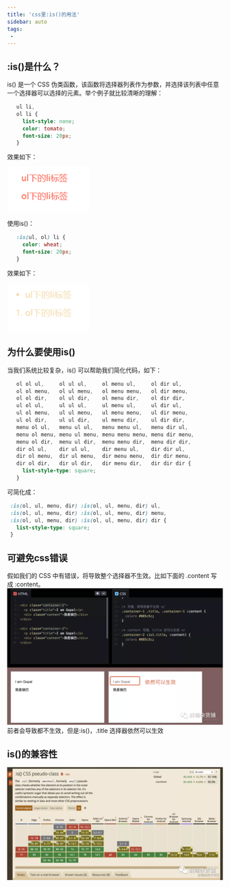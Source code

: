 ```yaml
---
title: 'css里:is()的用法'
sidebar: auto
tags:
 - 
---
```


 ## :is()是什么？
 is() 是一个 CSS 伪类函数，该函数将选择器列表作为参数，并选择该列表中任意一个选择器可以选择的元素。举个例子就比较清晰的理解：
 ```css
    ul li,
    ol li {
      list-style: none;
      color: tomato;
      font-size: 20px;
    }
 ```

 效果如下：

  <img src="./imgs/is-1.png" >

 使用is()：
 ```css
    :is(ul, ol) li {
      color: wheat;
      font-size: 20px;
    }
 ```

 效果如下：

  <img src="./imgs/is-2.png" >

  ##  为什么要使用is()
 当我们系统比较复杂，is() 可以帮助我们简化代码，如下：
 ```css
    ol ol ul,     ol ul ul,     ol menu ul,     ol dir ul,
    ol ol menu,   ol ul menu,   ol menu menu,   ol dir menu,
    ol ol dir,    ol ul dir,    ol menu dir,    ol dir dir,
    ul ol ul,     ul ul ul,     ul menu ul,     ul dir ul,
    ul ol menu,   ul ul menu,   ul menu menu,   ul dir menu,
    ul ol dir,    ul ul dir,    ul menu dir,    ul dir dir,
    menu ol ul,   menu ul ul,   menu menu ul,   menu dir ul,
    menu ol menu, menu ul menu, menu menu menu, menu dir menu,
    menu ol dir,  menu ul dir,  menu menu dir,  menu dir dir,
    dir ol ul,    dir ul ul,    dir menu ul,    dir dir ul,
    dir ol menu,  dir ul menu,  dir menu menu,  dir dir menu,
    dir ol dir,   dir ul dir,   dir menu dir,   dir dir dir {
      list-style-type: square;
    }
 ```
 
 可简化成：
 ```css
  :is(ol, ul, menu, dir) :is(ol, ul, menu, dir) ul,
  :is(ol, ul, menu, dir) :is(ol, ul, menu, dir) menu,
  :is(ol, ul, menu, dir) :is(ol, ul, menu, dir) dir {
    list-style-type: square;
  }
 ```
 ## 可避免css错误
 假如我们的 CSS 中有错误，将导致整个选择器不生效。比如下面的 .content 写成 :content。
  <img src="./imgs/is-3.png" >
 前者会导致都不生效，但是:is()，.title 选择器依然可以生效

 ## is()的兼容性
 
  <img src="./imgs/is-4.png" >